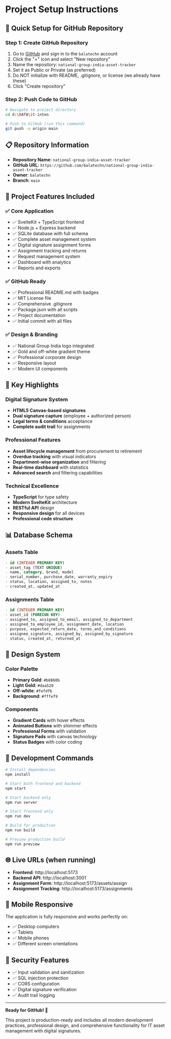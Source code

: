 # Project Setup Instructions

## 🚀 Quick Setup for GitHub Repository

### Step 1: Create GitHub Repository
1. Go to [GitHub](https://github.com) and sign in to the `balatechn` account
2. Click the "+" icon and select "New repository"
3. Name the repository: `national-group-india-asset-tracker`
4. Set it as Public or Private (as preferred)
5. Do NOT initialize with README, .gitignore, or license (we already have these)
6. Click "Create repository"

### Step 2: Push Code to GitHub
```bash
# Navigate to project directory
cd d:\DATA\it-inten

# Push to GitHub (run this command)
git push -u origin main
```

## 📋 Repository Information

- **Repository Name**: `national-group-india-asset-tracker`
- **GitHub URL**: `https://github.com/balatechn/national-group-india-asset-tracker`
- **Owner**: `balatechn`
- **Branch**: `main`

## 🎯 Project Features Included

### ✅ Core Application
- ✅ SvelteKit + TypeScript frontend
- ✅ Node.js + Express backend
- ✅ SQLite database with full schema
- ✅ Complete asset management system
- ✅ Digital signature assignment forms
- ✅ Assignment tracking and returns
- ✅ Request management system
- ✅ Dashboard with analytics
- ✅ Reports and exports

### ✅ GitHub Ready
- ✅ Professional README.md with badges
- ✅ MIT License file
- ✅ Comprehensive .gitignore
- ✅ Package.json with all scripts
- ✅ Project documentation
- ✅ Initial commit with all files

### ✅ Design & Branding
- ✅ National Group India logo integrated
- ✅ Gold and off-white gradient theme
- ✅ Professional corporate design
- ✅ Responsive layout
- ✅ Modern UI components

## 🌟 Key Highlights

### Digital Signature System
- **HTML5 Canvas-based signatures**
- **Dual signature capture** (employee + authorized person)
- **Legal terms & conditions** acceptance
- **Complete audit trail** for assignments

### Professional Features
- **Asset lifecycle management** from procurement to retirement
- **Overdue tracking** with visual indicators
- **Department-wise organization** and filtering
- **Real-time dashboard** with statistics
- **Advanced search** and filtering capabilities

### Technical Excellence
- **TypeScript** for type safety
- **Modern SvelteKit** architecture
- **RESTful API** design
- **Responsive design** for all devices
- **Professional code structure**

## 📊 Database Schema

### Assets Table
```sql
- id (INTEGER PRIMARY KEY)
- asset_tag (TEXT UNIQUE)
- name, category, brand, model
- serial_number, purchase_date, warranty_expiry
- status, location, assigned_to, notes
- created_at, updated_at
```

### Assignments Table
```sql
- id (INTEGER PRIMARY KEY)
- asset_id (FOREIGN KEY)
- assigned_to, assigned_to_email, assigned_to_department
- assigned_to_employee_id, assignment_date, location
- purpose, expected_return_date, terms_and_conditions
- assignee_signature, assigned_by, assigned_by_signature
- status, created_at, returned_at
```

## 🎨 Design System

### Color Palette
- **Primary Gold**: `#b8860b`
- **Light Gold**: `#daa520`
- **Off-white**: `#fefdfb`
- **Background**: `#fffef9`

### Components
- **Gradient Cards** with hover effects
- **Animated Buttons** with shimmer effects
- **Professional Forms** with validation
- **Signature Pads** with canvas technology
- **Status Badges** with color coding

## 🔧 Development Commands

```bash
# Install dependencies
npm install

# Start both frontend and backend
npm start

# Start backend only
npm run server

# Start frontend only
npm run dev

# Build for production
npm run build

# Preview production build
npm run preview
```

## 🌐 Live URLs (when running)

- **Frontend**: http://localhost:5173
- **Backend API**: http://localhost:3001
- **Assignment Form**: http://localhost:5173/assets/assign
- **Assignment Tracking**: http://localhost:5173/assignments

## 📱 Mobile Responsive

The application is fully responsive and works perfectly on:
- ✅ Desktop computers
- ✅ Tablets
- ✅ Mobile phones
- ✅ Different screen orientations

## 🔐 Security Features

- ✅ Input validation and sanitization
- ✅ SQL injection protection
- ✅ CORS configuration
- ✅ Digital signature verification
- ✅ Audit trail logging

---

**Ready for GitHub! 🚀**

This project is production-ready and includes all modern development practices, professional design, and comprehensive functionality for IT asset management with digital signatures.
